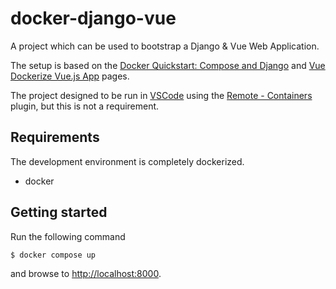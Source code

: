 # docker-django-vue

A project which can be used to bootstrap a Django & Vue Web Application.

The setup is based on the [Docker Quickstart: Compose and Django](https://docs.docker.com/samples/django/) and [Vue Dockerize Vue.js App](https://vuejs.org/v2/cookbook/dockerize-vuejs-app.html#Simple-Example) pages.

The project designed to be run in [VSCode](https://code.visualstudio.com/) using the [Remote - Containers](https://marketplace.visualstudio.com/items?itemName=ms-vscode-remote.remote-containers) plugin, but this is not a requirement.

## Requirements
The development environment is completely dockerized.

* docker

## Getting started

Run the following command

```
$ docker compose up
```

and browse to [http://localhost:8000](http://localhost:8000).